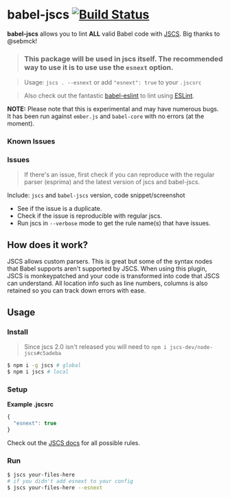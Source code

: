 # babel-jscs [![Build Status][travis-image]][travis-url]

**babel-jscs** allows you to lint **ALL** valid Babel code with [JSCS](https://github.com/jscs-dev/node-jscs). Big thanks to @sebmck!

> ### This package will be used in jscs itself. The recommended way to use it is to use use the `esnext` option.

> Usage: `jscs . --esnext` or add `"esnext": true` to your `.jscsrc`

> Also check out the fantastic [babel-eslint](https://github.com/babel/babel-eslint) to lint using [ESLint](https://github.com/eslint/eslint). 

**NOTE:** Please note that this is experimental and may have numerous bugs. It has been run against `ember.js` and `babel-core` with no errors (at the moment).

### Known Issues

### Issues
> If there's an issue, first check if you can reproduce with the regular parser (esprima) and the latest version of jscs and babel-jscs.

Include: `jscs` and `babel-jscs` version, code snippet/screenshot

- See if the issue is a duplicate.
- Check if the issue is reproducible with regular jscs.
- Run jscs in `--verbose` mode to get the rule name(s) that have issues.

## How does it work?

JSCS allows custom parsers. This is great but some of the syntax nodes that Babel supports
aren't supported by JSCS. When using this plugin, JSCS is monkeypatched and your code is
transformed into code that JSCS can understand. All location info such as line numbers,
columns is also retained so you can track down errors with ease.

## Usage

### Install

> Since jscs 2.0 isn't released you will need to `npm i jscs-dev/node-jscs#c5adeba`

```sh
$ npm i -g jscs # global
$ npm i jscs # local
```

### Setup

**Example .jscsrc**

```js
{
  "esnext": true
}
```

Check out the [JSCS docs](http://jscs.info/rules.html) for all possible rules.

### Run

```sh
$ jscs your-files-here
# if you didn't add esnext to your config
$ jscs your-files-here --esnext
```

[travis-url]: https://travis-ci.org/jscs-dev/babel-jscs
[travis-image]: https://travis-ci.org/jscs-dev/babel-jscs.svg?branch=master
